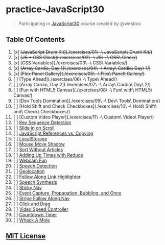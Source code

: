 # practice-JavaScript30

> Participating in [JavaScript30](https://javascript30.com) course created by @wesbos

## Table Of Contents

1. [x] ~~[JavaScript Drum Kit](./exercises/01\ -\ JavaScript\ Drum\ Kit/)~~
2. [x] ~~[JS + CSS Clock](./exercises/02\ -\ JS\ +\ CSS\ Clock/)~~
3. [x] ~~[CSS Variables](./exercises/03\ -\ CSS\ Variables/)~~
4. [x] ~~[Array Cardio, Day 1](./exercises/04\ -\ Array\ Cardio\ Day\ 1/)~~
5. [x] ~~[Flex Panel Gallery](./exercises/05\ -\ Flex\ Panel\ Gallery/)~~
6. [ ] [Type Ahead](./exercises/06\ -\ Type\ Ahead/)
7. [ ] [Array Cardio, Day 2](./exercises/07\ -\ Array\ Cardio\ Day\ 2/)
8. [ ] [Fun with HTML5 Canvas](./exercises/08\ -\ Fun\ with\ HTML5\ Canvas/)
9. [ ] [Dev Tools Domination](./exercises/09\ -\ Dev\ Tools\ Domination/)
10. [ ] [Hold Shift and Check Checkboxes](./exercises/10\ -\ Hold\ Shift\ and\ Check\ Checkboxes/)
11. [ ] [Custom Video Player](./exercises/11\ -\ Custom\ Video\ Player/)
12. [ ] [Key Sequence Detection](#)
13. [ ] [Slide in on Scroll](#)
14. [ ] [JavaScript References vs. Copying](#)
15. [ ] [LocalStorage](#)
16. [ ] [Mouse Move Shadow](#)
17. [ ] [Sort Without Articles](#)
18. [ ] [Adding Up Times with Reduce](#)
19. [ ] [Webcam Fun](#)
20. [ ] [Speech Detection](#)
21. [ ] [Geolocation](#)
22. [ ] [Follow Along Link Highlighter](#)
23. [ ] [Speech Synthesis](#)
24. [ ] [Sticky Nav](#)
25. [ ] [Event Capture, Propagation, Bubbling, and Once](#)
26. [ ] [Stripe Follow Along Nav](#)
27. [ ] [Click and Drag](#)
28. [ ] [Video Speed Controller](#)
29. [ ] [Countdown Timer](#)
30. [ ] [Whack A Mole](#)

## [MIT License](LICENSE)
